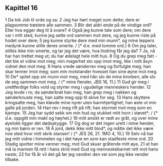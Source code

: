 ## Kapittel 16

1 Da tok Job til orde og sa:
2 Jeg har hørt meget som dette; dere er plagsomme trøstere alle sammen.
3 Blir det aldri ende på de vindige ord? Eller hva egger deg til å svare?
4 Også jeg kunne tale som dere; om dere var i mitt sted, kunne jeg sette ord sammen mot dere, og jeg kunne riste på hodet over dere;
5 jeg kunne styrke dere med min munn*, og mine leppers medynk kunne stille deres smerte. / {* d.e. med tomme ord.}
6 Om jeg taler, stilles ikke min smerte, og lar jeg det være, hva lindring får jeg da?
7 Ja, nå har han trettet meg ut; du har ødelagt hele mitt hus.
8 Og du grep meg fatt - det ble et vidne mot meg; min magerhet sto opp imot meg, like i mitt åsyn vidnet den mot meg.
9 Hans vrede sønderrev meg og forfulgte meg; han skar tenner imot meg; som min motstander hvesset han sine øyne mot meg.
10 De* spilet opp sin munn mot meg, med hån slo de mine kinnben; alle slo de seg sammen mot meg. / {* mine fiender, JBS 16, 11.}
11 Gud gir meg i urettferdige folks vold og styrter meg i ugudelige menneskers hender.
12 Jeg levde i ro; da sønderbrøt han meg, han grep meg i nakken og sønderknuste meg, han satte meg opp til skive for seg.
13 Hans skyttere kringsatte meg, han kløvde mine nyrer uten barmhjertighet; han øste ut min galle på jorden.
14 Han rev i meg rift på rift; han stormet mot meg som en kjempe.
15 Jeg har sydd sekk om min hud og stukket mitt horn i støvet*; / {* d.e. oppgitt min makt og høyhet.}
16 mitt ansikt er rødt av gråt, og over mine øyelokk ligger det dødsskygge.
17 Og dog er det ingen urett i mine hender, og min bønn er ren.
18 Å jord, dekk ikke mitt blod*, og måtte det ikke være noe sted hvor mitt skrik stanser! / {* JES 26, 21. 1MO 4, 10.}
19 Selv nå har jeg mitt vidne i himmelen og i det høye en som kan stadfeste mine ord.
20 Stadig spotter mine venner meg; mot Gud skuer gråtende mitt øye,
21 at han må la mannen få rett i hans strid med Gud og menneskebarnet rett mot hans neste;
22 for få år vil det gå før jeg vandrer den vei som jeg ikke vender tilbake.
